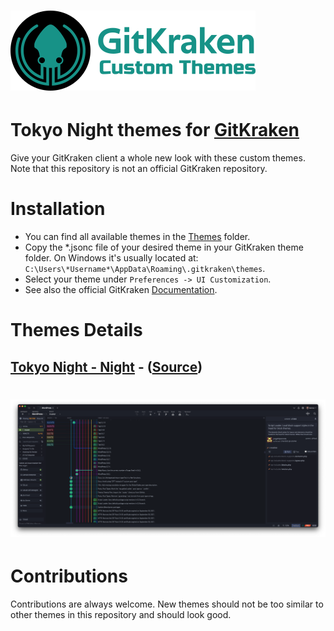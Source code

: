 # ![GitKrakenCustomThemes](images/logo.png)
# Tokyo Night themes for [GitKraken](https://www.gitkraken.com/)
Give your GitKraken client a whole new look with these custom themes. Note that this repository is not an official GitKraken repository.

# Installation
- You can find all available themes in the [Themes](https://github.com/remondevries/tokeynight-gitkraken-theme/tree/master/Themes) folder.
- Copy the \*.jsonc file of your desired theme in your GitKraken theme folder. On Windows it's usually located at: `C:\Users\*Username*\AppData\Roaming\.gitkraken\themes`.
- Select your theme under `Preferences -> UI Customization`.
- See also the official GitKraken [Documentation](https://support.gitkraken.com/start-here/themes/).

# Themes Details
## [Tokyo Night - Night](https://github.com/remondevries/tokyonight-gitkraken-theme/tree/main/Theme) - ([Source](https://github.com/remondevries/tokyonight-gitkraken-theme/blob/main/Theme/tokyo-night-dark.jsonc))
# ![TokyoNightTheme](images/printscreen.png)

# Contributions
Contributions are always welcome. New themes should not be too similar to other themes in this repository and should look good.
